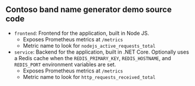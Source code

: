 ## Contoso band name generator demo source code

- `frontend`: Frontend for the application, built in Node JS.
  - Exposes Prometheus metrics at `/metrics`
  - Metric name to look for `nodejs_active_requests_total `
- `service`: Backend for the application, built in .NET Core. Optionally uses a Redis cache when the `REDIS_PRIMARY_KEY`, `REDIS_HOSTNAME`, and `REDIS_PORT` environment variables are set.
  - Exposes Prometheus metrics at `/metrics`
  - Metric name to look for `http_requests_received_total`